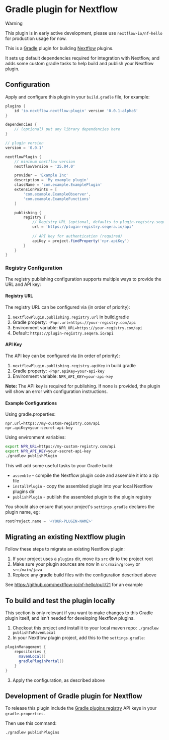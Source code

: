 # Gradle plugin for Nextflow

> [!WARNING]
> This plugin is in early active development, please use `nextflow-io/nf-hello` for production usage for now.

This is a [Gradle](https://gradle.org/) plugin for building [Nextflow](https://www.nextflow.io/) plugins.

It sets up default dependencies required for integration with Nextflow, and adds some custom gradle tasks
to help build and publish your Nextflow plugin.

## Configuration

Apply and configure this plugin in your `build.gradle` file, for example:

```gradle
plugins {
    id 'io.nextflow.nextflow-plugin' version '0.0.1-alpha6'
}

dependencies {
    // (optional) put any library dependencies here
}

// plugin version
version = '0.0.1'

nextflowPlugin {
    // minimum nextflow version
    nextflowVersion = '25.04.0'

    provider = 'Example Inc'
    description = 'My example plugin'
    className = 'com.example.ExamplePlugin'
    extensionPoints = [
        'com.example.ExampleObserver',
        'com.example.ExampleFunctions'
    ]

    publishing {
        registry {
            // Registry URL (optional, defaults to plugin-registry.seqera.io/api)
            url = 'https://plugin-registry.seqera.io/api'
            
            // API key for authentication (required)
            apiKey = project.findProperty('npr.apiKey')
        }
    }
}
```

### Registry Configuration

The registry publishing configuration supports multiple ways to provide the URL and API key:

#### Registry URL
The registry URL can be configured via (in order of priority):
1. `nextflowPlugin.publishing.registry.url` in build.gradle
2. Gradle property: `-Pnpr.url=https://your-registry.com/api`
3. Environment variable: `NPR_URL=https://your-registry.com/api`
4. Default: `https://plugin-registry.seqera.io/api`

#### API Key
The API key can be configured via (in order of priority):
1. `nextflowPlugin.publishing.registry.apiKey` in build.gradle
2. Gradle property: `-Pnpr.apiKey=your-api-key`
3. Environment variable: `NPR_API_KEY=your-api-key`

**Note:** The API key is required for publishing. If none is provided, the plugin will show an error with configuration instructions.

#### Example Configurations

Using gradle.properties:
```properties
npr.url=https://my-custom-registry.com/api
npr.apiKey=your-secret-api-key
```

Using environment variables:
```bash
export NPR_URL=https://my-custom-registry.com/api
export NPR_API_KEY=your-secret-api-key
./gradlew publishPlugin
```

This will add some useful tasks to your Gradle build:
* `assemble` - compile the Nextflow plugin code and assemble it into a zip file
* `installPlugin` - copy the assembled plugin into your local Nextflow plugins dir
* `publishPlugin` - publish the assembled plugin to the plugin registry

You should also ensure that your project's `settings.gradle` declares the plugin name, eg:
```gradle
rootProject.name = '<YOUR-PLUGIN-NAME>'
```

## Migrating an existing Nextflow plugin

Follow these steps to migrate an existing Nextflow plugin:

1. If your project uses a `plugins` dir, move its `src` dir to the project root
2. Make sure your plugin sources are now in `src/main/groovy` or `src/main/java`
3. Replace any gradle build files with the configuration described above

See https://github.com/nextflow-io/nf-hello/pull/21 for an example

## To build and test the plugin locally

This section is only relevant if you want to make changes to this Gradle plugin itself, and isn't 
needed for developing Nextflow plugins.

1. Checkout this project and install it to your local maven repo: `./gradlew publishToMavenLocal`
2. In your Nextflow plugin project, add this to the `settings.gradle`:
```gradle
pluginManagement {
    repositories {
      mavenLocal()
      gradlePluginPortal()
    }
}
```
3. Apply the configuration, as described above



## Development of Gradle plugin for Nextflow 

To release this plugin include the [Gradle plugins registry](https://plugins.gradle.org) API keys in your `gradle.properties`. 

Then use this command:


```
./gradlew publishPlugins
```
